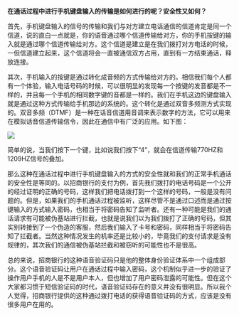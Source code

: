 **在通话过程中进行手机键盘输入的传输是如何进行的呢？安全性又如何？**

首先，手机键盘输入的信号的传输和我们与对方建立电话通信的信道肯定是同一个信道，说的直白一点就是，你的语音通过哪个信道传输给对方，你的手机按键的输入就是通过哪个信道传输给对方。这个信道是建立是在我们拨打对方电话的时候，一但信道建立起来，这个信道将会一直被通信双方占用，直到有一方结束通话，释放连接。

其次，手机输入的按键是通过转化成音频的方式传输给对方的。相信我们每个人都有一个体验，输入电话号码的时候，可以很明显的发现每一个按键的发音都是不一样的，并且每一个手机的相同数字键的音都是一样的。我们在手机这边的键盘输入就是通过这种方式传输给手机那边的系统的。这个转化是通过双音多频测方式实现的。双音多频（DTMF）是一种在话音信道用音调来表示数字的方法，它可以用来在模拟话音信道传输信令，因此在通信中有广泛的应用。如下图：

![](http://i.imgur.com/m6P0ETU.jpg)

简单的说，当我们按下一个键，比如说我们按下“4”，就会在信道传输770HZ和1209HZ信号的叠加。

那么这种在通话过程中进行手机键盘输入的方式的安全性就和我们的正常手机通话的安全性是等同的。以招商银行的支付为例，首先我们拨打的电话号码是一个公开的经过证明的正确的号码，这样我们把电话拨打到一个这样的号码，一般是没有问题的。但是，如果我们的手机通话过程被监听，这样尽管不是通过口述而是通过按键输入的方式输入密码，也相当于将密码告知了监听者。还有一种可能是我们的通话请求有可能被伪基站进行拦截，也就是说我们以为我们拨打了正确的号码，但其实别转接到了一个伪造的客服，然后我们输入了卡号和密码，同样相当于将密码告知了拦截者。当然这种情况发生的机率还是比较小的，毕竟我们的支付请求是没有规律的，其次我们的通信被伪基站拦截和被窃听的可能性也不是很高。

总的来说，招商银行的这种语音验证码只是他的整体身份验证体系中一个组成部分。这个语音验证码让用户在通话过程中输入密码，这个机制似乎进一步的验证了操作用户手机的人是不是用户本人，但也增加了用户密码泄露的可能性。但在这个大家都习惯于短信验证码的时代，语音验证码存在的意义并没有很明显。所以我个人觉得，招商银行提供的这种通过拨打电话的获得语音验证码的方式，应该是没有很多用户在用的。
